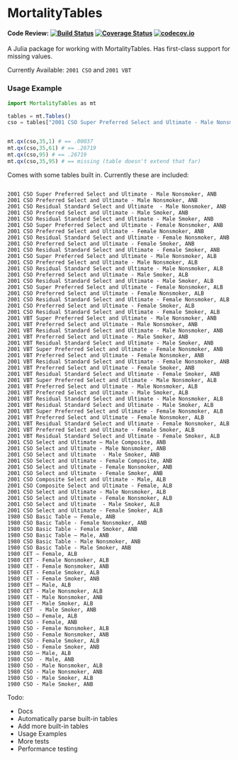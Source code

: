# MortalityTables

#### Code Review: [![Build Status](https://travis-ci.org/alecloudenback/MortalityTables.jl.svg?branch=master)](https://travis-ci.org/alecloudenback/MortalityTables.jl) [![Coverage Status](https://coveralls.io/repos/github/alecloudenback/MortalityTables.jl/badge.svg?branch=master)](https://coveralls.io/github/alecloudenback/MortalityTables.jl?branch=master) [![codecov.io](http://codecov.io/github/alecloudenback/MortalityTables.jl/coverage.svg?branch=master)](http://codecov.io/github/alecloudenback/MortalityTables.jl?branch=master)
A Julia package for working with MortalityTables. Has first-class support for missing values.

Currently Available: `2001 CSO` and `2001 VBT`

### Usage Example

```julia
import MortalityTables as mt

tables = mt.Tables()
cso = tables["2001 CSO Super Preferred Select and Ultimate - Male Nonsmoker, ANB"]


mt.qx(cso,35,1) # == .00037
mt.qx(cso,35,61) # == .26719
mt.qx(cso,95) # == .26719
mt.qx(cso,35,95) # == missing (table doesn't extend that far)
```


Comes with some tables built in. Currently these are included:

```

2001 CSO Super Preferred Select and Ultimate - Male Nonsmoker, ANB
2001 CSO Preferred Select and Ultimate - Male Nonsmoker, ANB
2001 CSO Residual Standard Select and Ultimate  - Male Nonsmoker, ANB
2001 CSO Preferred Select and Ultimate - Male Smoker, ANB
2001 CSO Residual Standard Select and Ultimate - Male Smoker, ANB
2001 CSO Super Preferred Select and Ultimate - Female Nonsmoker, ANB
2001 CSO Preferred Select and Ultimate - Female Nonsmoker, ANB
2001 CSO Residual Standard Select and Ultimate - Female Nonsmoker, ANB
2001 CSO Preferred Select and Ultimate - Female Smoker, ANB
2001 CSO Residual Standard Select and Ultimate - Female Smoker, ANB
2001 CSO Super Preferred Select and Ultimate - Male Nonsmoker, ALB
2001 CSO Preferred Select and Ultimate - Male Nonsmoker, ALB
2001 CSO Residual Standard Select and Ultimate - Male Nonsmoker, ALB
2001 CSO Preferred Select and Ultimate - Male Smoker, ALB
2001 CSO Residual Standard Select and Ultimate - Male Smoker, ALB
2001 CSO Super Preferred Select and Ultimate - Female Nonsmoker, ALB
2001 CSO Preferred Select and Ultimate - Female Nonsmoker, ALB
2001 CSO Residual Standard Select and Ultimate - Female Nonsmoker, ALB
2001 CSO Preferred Select and Ultimate - Female Smoker, ALB
2001 CSO Residual Standard Select and Ultimate - Female Smoker, ALB
2001 VBT Super Preferred Select and Ultimate - Male Nonsmoker, ANB
2001 VBT Preferred Select and Ultimate - Male Nonsmoker, ANB
2001 VBT Residual Standard Select and Ultimate - Male Nonsmoker, ANB
2001 VBT Preferred Select and Ultimate - Male Smoker, ANB
2001 VBT Residual Standard Select and Ultimate - Male Smoker, ANB
2001 VBT Super Preferred Select and Ultimate - Female Nonsmoker, ANB
2001 VBT Preferred Select and Ultimate - Female Nonsmoker, ANB
2001 VBT Residual Standard Select and Ultimate - Female Nonsmoker, ANB
2001 VBT Preferred Select and Ultimate - Female Smoker, ANB
2001 VBT Residual Standard Select and Ultimate - Female Smoker, ANB
2001 VBT Super Preferred Select and Ultimate - Male Nonsmoker, ALB
2001 VBT Preferred Select and Ultimate - Male Nonsmoker, ALB
2001 VBT Preferred Select and Ultimate - Male Smoker, ALB
2001 VBT Residual Standard Select and Ultimate - Male Nonsmoker, ALB
2001 VBT Residual Standard Select and Ultimate - Male Smoker, ALB
2001 VBT Super Preferred Select and Ultimate - Female Nonsmoker, ALB
2001 VBT Preferred Select and Ultimate - Female Nonsmoker, ALB
2001 VBT Residual Standard Select and Ultimate - Female Nonsmoker, ALB
2001 VBT Preferred Select and Ultimate - Female Smoker, ALB
2001 VBT Residual Standard Select and Ultimate - Female Smoker, ALB
2001 CSO Select and Ultimate – Male Composite, ANB
2001 CSO Select and Ultimate - Male Nonsmoker, ANB
2001 CSO Select and Ultimate  - Male Smoker, ANB
2001 CSO Select and Ultimate - Female Composite, ANB
2001 CSO Select and Ultimate - Female Nonsmoker, ANB
2001 CSO Select and Ultimate - Female Smoker, ANB
2001 CSO Composite Select and Ultimate - Male, ALB
2001 CSO Composite Select and Ultimate - Female, ALB
2001 CSO Select and Ultimate - Male Nonsmoker, ALB
2001 CSO Select and Ultimate - Female Nonsmoker, ALB
2001 CSO Select and Ultimate  - Male Smoker, ALB
2001 CSO Select and Ultimate - Female Smoker, ALB
1980 CSO Basic Table – Female, ANB
1980 CSO Basic Table - Female Nonsmoker, ANB
1980 CSO Basic Table - Female Smoker, ANB
1980 CSO Basic Table – Male, ANB
1980 CSO Basic Table - Male Nonsmoker, ANB
1980 CSO Basic Table - Male Smoker, ANB
1980 CET – Female, ALB
1980 CET - Female Nonsmoker, ALB
1980 CET - Female Nonsmoker, ANB
1980 CET - Female Smoker, ALB
1980 CET - Female Smoker, ANB
1980 CET – Male, ALB
1980 CET - Male Nonsmoker, ALB
1980 CET - Male Nonsmoker, ANB
1980 CET - Male Smoker, ALB
1980 CET  - Male Smoker, ANB
1980 CSO – Female, ALB
1980 CSO - Female, ANB
1980 CSO - Female Nonsmoker, ALB
1980 CSO - Female Nonsmoker, ANB
1980 CSO - Female Smoker, ALB
1980 CSO - Female Smoker, ANB
1980 CSO – Male, ALB
1980 CSO  - Male, ANB
1980 CSO - Male Nonsmoker, ALB
1980 CSO - Male Nonsmoker, ANB
1980 CSO - Male Smoker, ALB
1980 CSO - Male Smoker, ANB
```

Todo:
- Docs
- Automatically parse built-in tables
- Add more built-in tables
- Usage Examples
- More tests
- Performance testing
